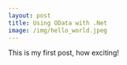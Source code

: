 ```yaml
---
layout: post
title: Using OData with .Net
image: /img/hello_world.jpeg
---
```


This is my first post, how exciting!
